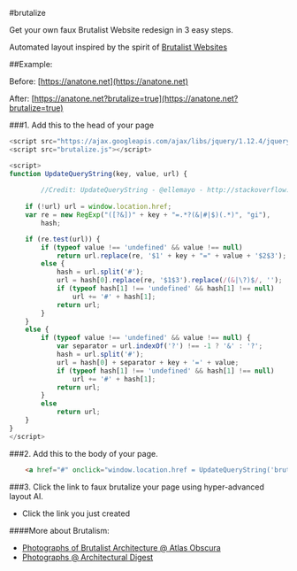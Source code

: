 #brutalize

Get your own faux Brutalist Website redesign in 3 easy steps.

Automated layout inspired by the spirit of [Brutalist Websites](http://brutalistwebsites.com/)

##Example:

Before:	[https://anatone.net](https://anatone.net)

After:	[https://anatone.net?brutalize=true](https://anatone.net?brutalize=true)


###1. Add this to the head of your page

```javascript
<script src="https://ajax.googleapis.com/ajax/libs/jquery/1.12.4/jquery.min.js"></script>
<script src="brutalize.js"></script>

<script>	
function UpdateQueryString(key, value, url) {
		
		//Credit: UpdateQueryString - @ellemayo - http://stackoverflow.com/a/11654596/12919
		
    if (!url) url = window.location.href;
    var re = new RegExp("([?&])" + key + "=.*?(&|#|$)(.*)", "gi"),
        hash;

    if (re.test(url)) {
        if (typeof value !== 'undefined' && value !== null)
            return url.replace(re, '$1' + key + "=" + value + '$2$3');
        else {
            hash = url.split('#');
            url = hash[0].replace(re, '$1$3').replace(/(&|\?)$/, '');
            if (typeof hash[1] !== 'undefined' && hash[1] !== null) 
                url += '#' + hash[1];
            return url;
        }
    }
    else {
        if (typeof value !== 'undefined' && value !== null) {
            var separator = url.indexOf('?') !== -1 ? '&' : '?';
            hash = url.split('#');
            url = hash[0] + separator + key + '=' + value;
            if (typeof hash[1] !== 'undefined' && hash[1] !== null) 
                url += '#' + hash[1];
            return url;
        }
        else
            return url;
    }
}
</script>
```

###2. Add this to the body of your page.

```html
	<a href="#" onclick="window.location.href = UpdateQueryString('brutalize', 'true'); return false;">Brutalize this page now!</a>
```

###3. Click the link to faux brutalize your page using hyper-advanced layout AI.

* Click the link you just created

####More about Brutalism:

* [Photographs of Brutalist Architecture @ Atlas Obscura](http://www.atlasobscura.com/articles/starkly-beautiful-brutalist-buildings-photographed-in-black-and-white)
* [Photographs @ Architectural Digest](http://www.architecturaldigest.com/story/brutalist-architecture-masterpieces)
 